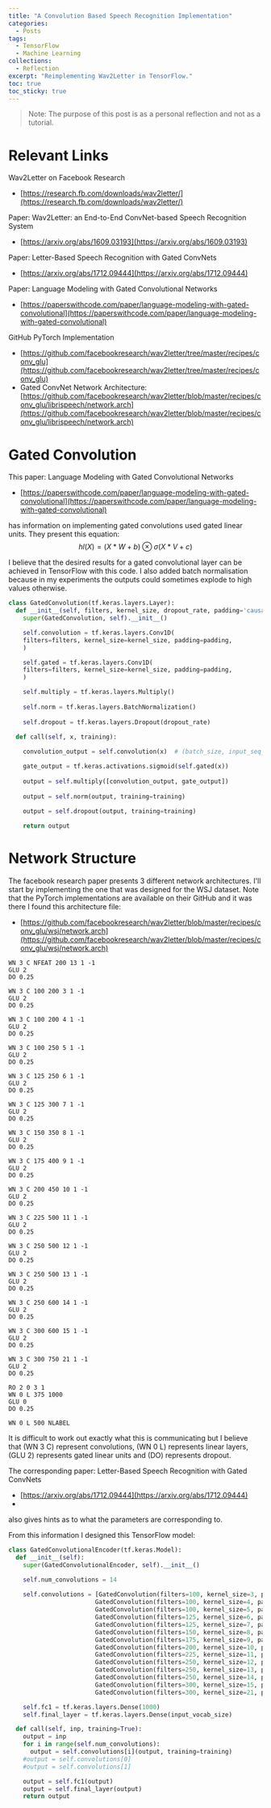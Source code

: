 ```yaml
---
title: "A Convolution Based Speech Recognition Implementation"
categories:
  - Posts
tags:
  - TensorFlow
  - Machine Learning
collections:
  - Reflection
excerpt: "Reimplementing Wav2Letter in TensorFlow."
toc: true
toc_sticky: true
---
```

> Note: The purpose of this post is as a personal reflection and not as a tutorial.

# Relevant Links

Wav2Letter on Facebook Research
* [https://research.fb.com/downloads/wav2letter/](https://research.fb.com/downloads/wav2letter/)

Paper: Wav2Letter: an End-to-End ConvNet-based Speech Recognition System
* [https://arxiv.org/abs/1609.03193](https://arxiv.org/abs/1609.03193)

Paper: Letter-Based Speech Recognition with Gated ConvNets
* [https://arxiv.org/abs/1712.09444](https://arxiv.org/abs/1712.09444)

Paper: Language Modeling with Gated Convolutional Networks
* [https://paperswithcode.com/paper/language-modeling-with-gated-convolutional](https://paperswithcode.com/paper/language-modeling-with-gated-convolutional)

GitHub PyTorch Implementation
* [https://github.com/facebookresearch/wav2letter/tree/master/recipes/conv_glu](https://github.com/facebookresearch/wav2letter/tree/master/recipes/conv_glu)
* Gated ConvNet Network Architecture: [https://github.com/facebookresearch/wav2letter/blob/master/recipes/conv_glu/librispeech/network.arch](https://github.com/facebookresearch/wav2letter/blob/master/recipes/conv_glu/librispeech/network.arch)

# Gated Convolution

This paper: Language Modeling with Gated Convolutional Networks
* [https://paperswithcode.com/paper/language-modeling-with-gated-convolutional](https://paperswithcode.com/paper/language-modeling-with-gated-convolutional)

has information on implementing gated convolutions used gated linear units.
They present this equation:
$$hl(X) = (X*W + b) \otimes \sigma(X*V + c)$$

I believe that the desired results for a gated convolutional layer can be achieved in TensorFlow with this code. I also added batch normalisation because in my experiments the outputs could sometimes explode to high values otherwise.

```python
class GatedConvolution(tf.keras.layers.Layer):
  def __init__(self, filters, kernel_size, dropout_rate, padding='causal'):
    super(GatedConvolution, self).__init__()

    self.convolution = tf.keras.layers.Conv1D(
    filters=filters, kernel_size=kernel_size, padding=padding,
    )

    self.gated = tf.keras.layers.Conv1D(
    filters=filters, kernel_size=kernel_size, padding=padding,
    )

    self.multiply = tf.keras.layers.Multiply()
    
    self.norm = tf.keras.layers.BatchNormalization()
    
    self.dropout = tf.keras.layers.Dropout(dropout_rate)
    
  def call(self, x, training):

    convolution_output = self.convolution(x)  # (batch_size, input_seq_len, d_model)

    gate_output = tf.keras.activations.sigmoid(self.gated(x))
    
    output = self.multiply([convolution_output, gate_output])
    
    output = self.norm(output, training=training)

    output = self.dropout(output, training=training)
    
    return output
```

# Network Structure
The facebook research paper presents 3 different network architectures. I'll start by implementing the one that was designed for the WSJ dataset. Note that the PyTorch implementations are available on their GitHub and it was there I found this architecture file:

* [https://github.com/facebookresearch/wav2letter/blob/master/recipes/conv_glu/wsj/network.arch](https://github.com/facebookresearch/wav2letter/blob/master/recipes/conv_glu/wsj/network.arch)

```
WN 3 C NFEAT 200 13 1 -1
GLU 2
DO 0.25

WN 3 C 100 200 3 1 -1
GLU 2
DO 0.25

WN 3 C 100 200 4 1 -1
GLU 2
DO 0.25

WN 3 C 100 250 5 1 -1
GLU 2
DO 0.25

WN 3 C 125 250 6 1 -1
GLU 2
DO 0.25

WN 3 C 125 300 7 1 -1
GLU 2
DO 0.25

WN 3 C 150 350 8 1 -1
GLU 2
DO 0.25

WN 3 C 175 400 9 1 -1
GLU 2
DO 0.25

WN 3 C 200 450 10 1 -1
GLU 2
DO 0.25

WN 3 C 225 500 11 1 -1
GLU 2
DO 0.25

WN 3 C 250 500 12 1 -1
GLU 2
DO 0.25

WN 3 C 250 500 13 1 -1
GLU 2
DO 0.25

WN 3 C 250 600 14 1 -1
GLU 2
DO 0.25

WN 3 C 300 600 15 1 -1
GLU 2
DO 0.25

WN 3 C 300 750 21 1 -1
GLU 2
DO 0.25

RO 2 0 3 1
WN 0 L 375 1000
GLU 0
DO 0.25

WN 0 L 500 NLABEL
```

It is difficult to work out exactly what this is communicating but I believe that (WN 3 C) represent convolutions, (WN 0 L) represents linear layers, (GLU 2) represents gated linear units and (DO) represents dropout.

The corresponding paper: Letter-Based Speech Recognition with Gated ConvNets
* [https://arxiv.org/abs/1712.09444](https://arxiv.org/abs/1712.09444)
* 
also gives hints as to what the parameters are corresponding to.

From this information I designed this TensorFlow model:

```python
class GatedConvolutionalEncoder(tf.keras.Model):
  def __init__(self):
    super(GatedConvolutionalEncoder, self).__init__()

    self.num_convolutions = 14
  
    self.convolutions = [GatedConvolution(filters=100, kernel_size=3, padding='causal', dropout_rate=0.25),
                        GatedConvolution(filters=100, kernel_size=4, padding='causal', dropout_rate=0.25),
                        GatedConvolution(filters=100, kernel_size=5, padding='causal', dropout_rate=0.25),
                        GatedConvolution(filters=125, kernel_size=6, padding='causal', dropout_rate=0.25),
                        GatedConvolution(filters=125, kernel_size=7, padding='causal', dropout_rate=0.25),
                        GatedConvolution(filters=150, kernel_size=8, padding='causal', dropout_rate=0.25),
                        GatedConvolution(filters=175, kernel_size=9, padding='causal', dropout_rate=0.25),
                        GatedConvolution(filters=200, kernel_size=10, padding='causal', dropout_rate=0.25),
                        GatedConvolution(filters=225, kernel_size=11, padding='causal', dropout_rate=0.25),
                        GatedConvolution(filters=250, kernel_size=12, padding='causal', dropout_rate=0.25),
                        GatedConvolution(filters=250, kernel_size=13, padding='causal', dropout_rate=0.25),
                        GatedConvolution(filters=250, kernel_size=14, padding='causal', dropout_rate=0.25),
                        GatedConvolution(filters=300, kernel_size=15, padding='causal', dropout_rate=0.25),
                        GatedConvolution(filters=300, kernel_size=21, padding='causal', dropout_rate=0.25)]

    self.fc1 = tf.keras.layers.Dense(1000)
    self.final_layer = tf.keras.layers.Dense(input_vocab_size)

  def call(self, inp, training=True):
    output = inp
    for i in range(self.num_convolutions):
      output = self.convolutions[i](output, training=training)
    #output = self.convolutions[0]
    #output = self.convolutions[1]

    output = self.fc1(output)
    output = self.final_layer(output)
    return output
```


